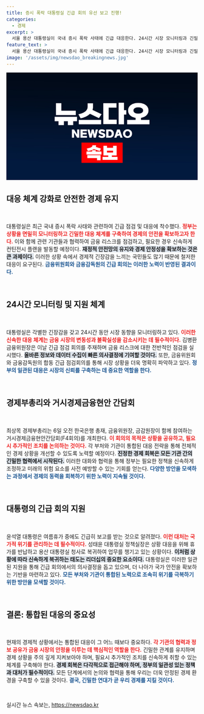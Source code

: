 ```yaml
---
title: 증시 폭락 대통령실 긴급 회의 유선 보고 진행!
categories:
  - 경제
excerpt: >
  서울 용산 대통령실이 국내 증시 폭락 사태에 긴급 대응한다. 24시간 시장 모니터링과 긴밀 회의로 금융 리스크를 점검하며, 최고위 관계자가 긴장감을 갖고 지원에 나섰다. 
feature_text: >
  서울 용산 대통령실이 국내 증시 폭락 사태에 긴급 대응한다. 24시간 시장 모니터링과 긴밀 회의로 금융 리스크를 점검하며, 최고위 관계자가 긴장감을 갖고 지원에 나섰다. 
image: '/assets/img/newsdao_breakingnews.jpg'
---
```


<p><img src="/assets/img/newsdao_breakingnews.jpg" alt="cryptoinkorea 속보" /></p>

<h2 data-ke-size="size26">대응 체계 강화로 안전한 경제 유지</h2>

<p data-ke-size="size16">&nbsp;</p>

<p>대통령실은 최근 국내 증시 폭락 사태와 관련하여 긴급 점검 및 대응에 착수했다. <b><span style="color: #ee2323;">정부는 상황을 면밀히 모니터링하고 긴밀한 대응 체계를 구축하여 경제의 안전을 확보하고자 한다.</span></b> 이와 함께 관련 기관들과 협력하여 금융 리스크를 점검하고, 필요한 경우 신속하게 컨틴전시 플랜을 발동할 예정이다. <b><span style="background-color: #21538527;">재정적 안전망의 유지와 경제 안정성을 확보하는 것은 큰 과제이다.</span></b> 이러한 상황 속에서 경제적 긴장감을 느끼는 국민들도 많기 때문에 철저한 대응이 요구된다. <b><span style="color: #1a5490;">금융위원회와 금융감독원의 긴급 회의는 이러한 노력이 반영된 결과이다.</span></b></p>

<p data-ke-size="size16">&nbsp;</p>

<h2 data-ke-size="size26">24시간 모니터링 및 지원 체계</h2>

<p data-ke-size="size16">&nbsp;</p>

<p>대통령실은 각별한 긴장감을 갖고 24시간 동안 시장 동향을 모니터링하고 있다. <b><span style="color: #ee2323;">이러한 신속한 대응 체계는 금융 시장의 변동성과 불확실성을 감소시키는 데 필수적이다.</span></b> 김병환 금융위원장은 이날 긴급 점검 회의를 주재하며 금융 리스크에 대한 전반적인 점검을 실시했다. <b><span style="background-color: #21538527;">올바른 정보와 데이터 수집이 빠른 의사결정에 기여할 것이다.</span></b> 또한, 금융위원회와 금융감독원의 합동 긴급 점검회의를 통해 시장 상황을 더욱 명확히 파악하고 있다. <b><span style="color: #1a5490;">정부의 일관된 대응은 시장의 신뢰를 구축하는 데 중요한 역할을 한다.</span></b></p>

<p data-ke-size="size16">&nbsp;</p>

<h2 data-ke-size="size26">경제부총리와 거시경제금융현안 간담회</h2>

<p data-ke-size="size16">&nbsp;</p>

<p>최상목 경제부총리는 6일 오전 한국은행 총재, 금융위원장, 금감원장이 함께 참여하는 거시경제금융현안간담회(F4회의)를 개최한다. <b><span style="color: #ee2323;">이 회의의 목적은 상황을 공유하고, 필요 시 추가적인 조치를 논의하는 것이다.</span></b> 각 부처와 기관이 통합된 대응 전략을 통해 전체적인 경제 상황을 개선할 수 있도록 노력할 예정이다. <b><span style="background-color: #21538527;">진정한 경제 회복은 모든 기관 간의 긴밀한 협력에서 시작된다.</span></b> 이러한 대화와 협력을 통해 정부는 필요한 정책을 신속하게 조정하고 미래의 위험 요소를 사전 예방할 수 있는 기회를 얻는다. <b><span style="color: #1a5490;">다양한 방안을 모색하는 과정에서 경제의 동력을 회복하기 위한 노력이 지속될 것이다.</span></b></p>

<p data-ke-size="size16">&nbsp;</p>

<h2 data-ke-size="size26">대통령의 긴급 회의 지원</h2>

<p data-ke-size="size16">&nbsp;</p>

<p>윤석열 대통령은 여름휴가 중에도 긴급히 보고를 받는 것으로 알려졌다. <b><span style="color: #ee2323;">이런 대처는 국가적 위기를 관리하는 데 필수적이다.</span></b> 성태윤 대통령실 정책실장은 상황 대응을 위해 휴가를 반납하고 용산 대통령실 청사로 복귀하여 업무를 챙기고 있는 상황이다. <b><span style="background-color: #21538527;">이처럼 상황에 따라 신속하게 복귀하는 태도는 리더십의 중요한 요소이다.</span></b> 대통령실은 이러한 일관된 지원을 통해 긴급 회의에서의 의사결정을 돕고 있으며, 더 나아가 국가 안전을 확보하는 기반을 마련하고 있다. <b><span style="color: #1a5490;">모든 부처와 기관이 통합된 노력으로 조속히 위기를 극복하기 위한 방안을 모색할 것이다.</span></b></p>

<p data-ke-size="size16">&nbsp;</p>

<h2 data-ke-size="size26">결론: 통합된 대응의 중요성</h2>

<p data-ke-size="size16">&nbsp;</p>

<p>현재의 경제적 상황에서는 통합된 대응이 그 어느 때보다 중요하다. <b><span style="color: #ee2323;">각 기관의 협력과 정보 공유가 금융 시장의 안정을 이루는 데 핵심적인 역할을 한다.</span></b> 긴밀한 관계를 유지하며 경제 상황을 주의 깊게 지켜보아야 하며, 필요시 추가적인 조치를 신속하게 취할 수 있는 체계를 구축해야 한다. <b><span style="background-color: #21538527;">경제 회복은 다각적으로 접근해야 하며, 정부의 일관성 있는 정책과 대처가 필수적이다.</span></b> 모든 단계에서의 논의와 협력을 통해 우리는 더욱 안정된 경제 환경을 구축할 수 있을 것이다. <b><span style="color: #1a5490;">결국, 긴밀한 연대가 곧 우리 경제를 지킬 것이다.</span></b></p>

<p data-ke-size="size16">&nbsp;</p>
실시간 뉴스 속보는, <a href="https://newsdao.kr" rel="dofollow">https://newsdao.kr</a>


